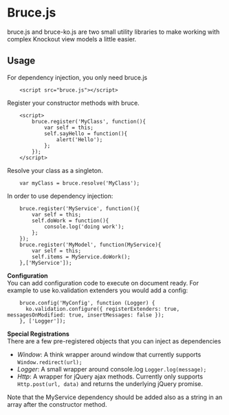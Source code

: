 # Bruce.js #
bruce.js and bruce-ko.js are two small utility libraries to make working with complex Knockout view models a little easier.

## Usage ##
For dependency injection, you only need bruce.js  
```  
    <script src="bruce.js"></script>
```  

Register your constructor methods with bruce.  
```  
    <script>
        bruce.register('MyClass', function(){
            var self = this;
            self.sayHello = function(){
                alert('Hello');
            };
        });
    </script>
```  

Resolve your class as a singleton.  
```
    var myClass = bruce.resolve('MyClass');
```  

In order to use dependency injection:  
```  
    bruce.register('MyService', function(){
        var self = this;
        self.doWork = function(){
            console.log('doing work');
        };
    });
    bruce.register('MyModel', function(MyService){
        var self = this;
        self.items = MyService.doWork();
    },['MyService']);
```  

**Configuration**  
You can add configuration code to execute on document ready. For example to use ko.validation extenders you would add a config:
```  
    bruce.config('MyConfig', function (Logger) {
      ko.validation.configure({ registerExtenders: true, messagesOnModified: true, insertMessages: false });
    }, ['Logger']);
````  

**Special Registrations**  
There are a few pre-registered objects that you can inject as dependencies  
 -  *Window*: A think wrapper around window that currently supports ```Window.redirect(url);```  
 -  *Logger*: A small wrapper around console.log ```Logger.log(message);```  
 -  *Http*: A wrapper for jQuery ajax methods. Currently only supports ```Http.post(url, data)``` and returns the underlying jQuery promise.  

Note that the MyService dependency should be added also as a string in an array after the constructor method.